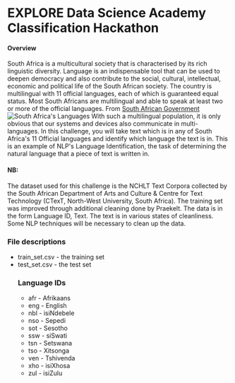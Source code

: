 # EXPLORE Data Science Academy Classification Hackathon
#### Overview
South Africa is a multicultural society that is characterised by its rich linguistic diversity. Language is an indispensable tool that can be used to deepen democracy and also contribute to the social, cultural, intellectual, economic and political life of the South African society.
The country is multilingual with 11 official languages, each of which is guaranteed equal status. Most South Africans are multilingual and able to speak at least two or more of the official languages.
From [South African Government](https://www.gov.za/about-sa/south-africas-people)
![South Africa's Languages](https://www.googleapis.com/download/storage/v1/b/kaggle-user-content/o/inbox%2F2205222%2F7f34544c1b1f61d1a5949bddacfd84a9%2FSouth_Africa_languages_2011.jpg?generation=1604393669339034&alt=media)
With such a multilingual population, it is only obvious that our systems and devices also communicate in multi-languages.
In this challenge, you will take text which is in any of South Africa's 11 Official languages and identify which language the text is in. This is an example of NLP's Language Identification, the task of determining the natural language that a piece of text is written in.
#### NB:
The dataset used for this challenge is the NCHLT Text Corpora collected by the South African Department of Arts and Culture & Centre for Text Technology (CTexT, North-West University, South Africa). The training set was improved through additional cleaning done by Praekelt.
The data is in the form Language ID, Text. The text is in various states of cleanliness. Some NLP techniques will be necessary to clean up the data.
### File descriptions
- train_set.csv - the training set
- test_set.csv - the test set
  ### Language IDs
    - afr - Afrikaans
  - eng - English
  - nbl - isiNdebele
  - nso - Sepedi
  - sot - Sesotho
  - ssw - siSwati
  - tsn - Setswana
  - tso - Xitsonga
  - ven - Tshivenda
  - xho - isiXhosa
  - zul - isiZulu
